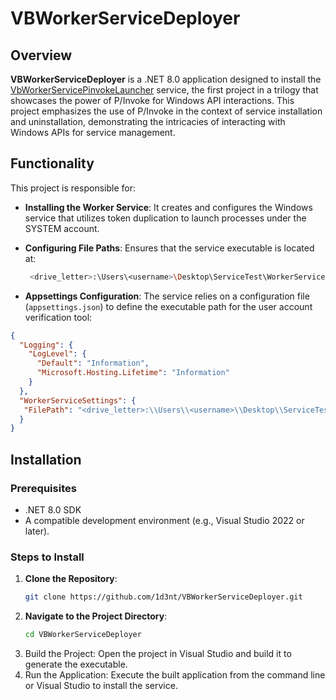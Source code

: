 # VBWorkerServiceDeployer

## Overview
**VBWorkerServiceDeployer** is a .NET 8.0 application designed to install the [VbWorkerServicePinvokeLauncher](https://github.com/1d3nt/VbWorkerServicePinvokeLauncher) service, the first project in a trilogy that showcases the power of P/Invoke for Windows API interactions. This project emphasizes the use of P/Invoke in the context of service installation and uninstallation, demonstrating the intricacies of interacting with Windows APIs for service management.

## Functionality
This project is responsible for:
- **Installing the Worker Service**: It creates and configures the Windows service that utilizes token duplication to launch processes under the SYSTEM account.
- **Configuring File Paths**: Ensures that the service executable is located at:

  ```bash
   <drive_letter>:\Users\<username>\Desktop\ServiceTest\WorkerService\VbWorkerServicePinvokeLauncher.exe
  ```
  
- **Appsettings Configuration**: The service relies on a configuration file (`appsettings.json`) to define the executable path for the user account verification tool:
```json
{
  "Logging": {
    "LogLevel": {
      "Default": "Information",
      "Microsoft.Hosting.Lifetime": "Information"
    }
  },
  "WorkerServiceSettings": {
   "FilePath": "<drive_letter>:\\Users\\<username>\\Desktop\\ServiceTest\\ExampleExecutable\\VbUserAccountTypeChecker.exe"
  }
}
```

## Installation
### Prerequisites
- .NET 8.0 SDK
- A compatible development environment (e.g., Visual Studio 2022 or later).

### Steps to Install
1. **Clone the Repository**:
   ```bash
   git clone https://github.com/1d3nt/VBWorkerServiceDeployer.git
   ```
2. **Navigate to the Project Directory**:
    ```bash
    cd VBWorkerServiceDeployer
    ```
3. Build the Project: Open the project in Visual Studio and build it to generate the executable.
4. Run the Application: Execute the built application from the command line or Visual Studio to install the service.

